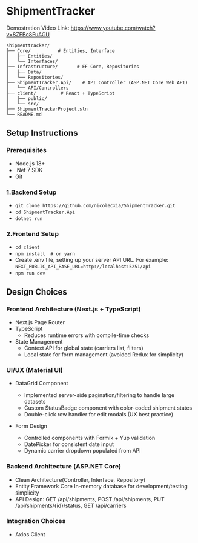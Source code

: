 # ShipmentTracker
Demostration Video Link: https://www.youtube.com/watch?v=8ZFBc8FuAGU

```text
shipmenttracker/
├── Core/          # Entities, Interface
│   ├── Entities/
│   └── Interfaces/
├── Infrastructure/       # EF Core, Repositories
│   ├── Data/
│   └── Repositories/
├── ShipmentTracker.Api/    # API Controller (ASP.NET Core Web API)
│   └── API/Controllers
├── client/         # React + TypeScript
│   ├── public/
│   └── src/
├── ShipmentTrackerProject.sln
└── README.md
```
## Setup Instructions  
### Prerequisites  
- Node.js 18+
- .Net 7 SDK
- Git

### 1.Backend Setup  
- `git clone https://github.com/nicolecxia/ShipmentTracker.git`
- `cd ShipmentTracker.Api`
- `dotnet run`    

### 2.Frontend Setup  
- `cd client`
- `npm install  # or yarn`
- Create .env file, setting up your server API URL. For example: <br>
  `NEXT_PUBLIC_API_BASE_URL=http://localhost:5251/api`
- `npm run dev`


## Design Choices  
### Frontend Architecture (Next.js + TypeScript)  
- Next.js Page Router  
- TypeScript  
  - Reduces runtime errors with compile-time checks  
- State Management<br>
  - Context API for global state (carriers list, filters)<br>
  - Local state for form management (avoided Redux for simplicity)
### UI/UX (Material UI)
- DataGrid Component<br>
  - Implemented server-side pagination/filtering to handle large datasets<br>
  - Custom StatusBadge component with color-coded shipment states<br>
  - Double-click row handler for edit modals (UX best practice)<br>

- Form Design<br>
  - Controlled components with Formik + Yup validation<br>
  - DatePicker for consistent date input<br>
  - Dynamic carrier dropdown populated from API<br>

### Backend Architecture (ASP.NET Core)
- Clean Architecture(Controller, Interface, Repository)
- Entity Framework Core In-memory database for development/testing simplicity
- API Design: GET /api/shipments, POST /api/shipments, PUT /api/shipments/{id}/status, GET /api/carriers

### Integration Choices
- Axios Client




  
